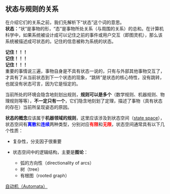 ## 状态与规则的关系
在介绍它们的关系之前，我们先解析下“状态”这个词的意思。  
**状态：**“状”是事物的形，“态”是事物所处关系（与周围的关系）的总和。在计算机科学中，如果系统被设计成可以记住之前的事件或用户交互（即图灵机），那么该系统被描述成可状态的。记住的信息被称为系统的状态。

**记住！！！  
记住！！！  
记住！！！**  
重要的事情说三遍，事物自身是不具有状态一说的，只有与外部其他事物交互了，才具有了从当前状态到下一个状态的现象，“跳转”是状态的核心特性，没有跳转，也就没有状态可言，因为它是恒定的。

当前所处的环境会隐含地刻划出规则，**规则可以是多个**（数学规则、机器规则、物理规则等等），**不一定只有一个**，它们隐含地刻划了定理，描述了事物（具有状态的存在）当前所呈现姿态的原因。

<!-- 斐波那契数列的例子里每个时刻只有两个状态 -->
**状态的概念**应该属于**机器领域的规则**，这里应该涉及到状态空间（[state space](https://en.wikipedia.org/wiki/State_space)），状态空间有<font color=blue>**离散**</font>和<font color=blue>**连续**</font>两种类型，分别对应<font color=red>**有限**</font>和<font color=red>**无限**</font>，状态空间通常具有以下几个性质：
- 复杂性，分支因子很重要
- 状态空间中的逻辑结构，主要是**图论**：

  - 弧的方向性（directionality of arcs）
  - 树（tree）
  - 有根图（rooted graph）

[自动机（Automata）](https://en.wikipedia.org/wiki/Automata_theory)